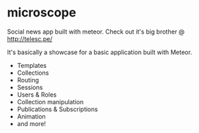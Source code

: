 microscope
==========

Social news app built with meteor. Check out it's big brother @ http://telesc.pe/

It's basically a showcase for a basic application built with Meteor.

* Templates
* Collections
* Routing
* Sessions
* Users & Roles
* Collection manipulation
* Publications & Subscriptions
* Animation
* and more!
